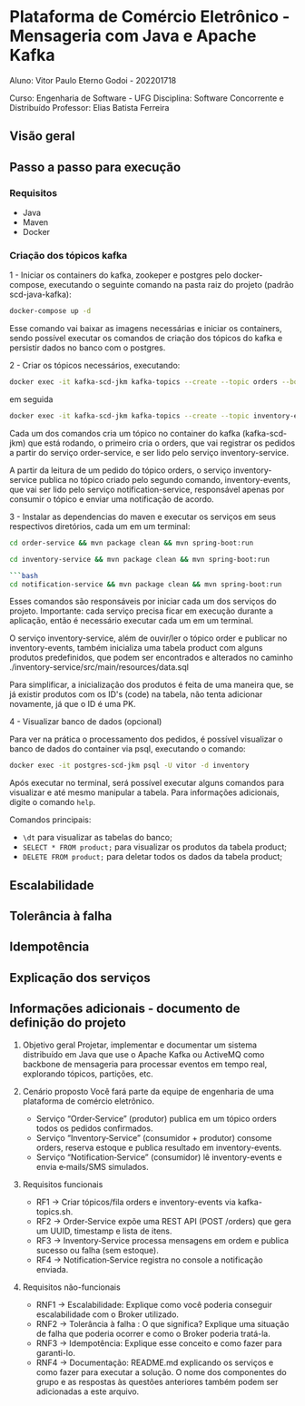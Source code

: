 # Plataforma de Comércio Eletrônico - Mensageria com Java e Apache Kafka
Aluno: Vitor Paulo Eterno Godoi - 202201718

Curso: Engenharia de Software - UFG
Disciplina: Software Concorrente e Distribuído
Professor: Elias Batista Ferreira

## Visão geral

## Passo a passo para execução
### Requisitos
- Java
- Maven
- Docker

### Criação dos tópicos kafka

1 - Iniciar os containers do kafka, zookeper e postgres pelo docker-compose, executando o seguinte comando na pasta raiz do projeto (padrão scd-java-kafka):

```bash
docker-compose up -d
```

Esse comando vai baixar as imagens necessárias e iniciar os containers, sendo possível executar os comandos de criação dos tópicos do
kafka e persistir dados no banco com o postgres.

2 - Criar os tópicos necessários, executando:

```bash
docker exec -it kafka-scd-jkm kafka-topics --create --topic orders --bootstrap-server localhost:9092 --partitions 1 --replication-factor 1
```
em seguida

```bash
docker exec -it kafka-scd-jkm kafka-topics --create --topic inventory-events --bootstrap-server localhost:9092 --partitions 1 --replication-factor 1
```

Cada um dos comandos cria um tópico no container do kafka (kafka-scd-jkm) que está rodando, o primeiro cria o orders, que
vai registrar os pedidos a partir do serviço order-service, e ser lido pelo serviço inventory-service.

A partir da leitura de um pedido do tópico orders, o serviço inventory-service publica no tópico criado pelo segundo comando, inventory-events,
que vai ser lido pelo serviço notification-service, responsável apenas por consumir o tópico e enviar uma notificação de acordo.

3 - Instalar as dependencias do maven e executar os serviços em seus respectivos diretórios, cada um em um terminal:

```bash
cd order-service && mvn package clean && mvn spring-boot:run
```

```bash
cd inventory-service && mvn package clean && mvn spring-boot:run

```bash
cd notification-service && mvn package clean && mvn spring-boot:run
```

Esses comandos são responsáveis por iniciar cada um dos serviços do projeto. Importante: cada serviço precisa ficar
em execução durante a aplicação, então é necessário executar cada um em um terminal.

O serviço inventory-service, além de ouvir/ler o tópico order e publicar no inventory-events, também
inicializa uma tabela product com alguns produtos predefinidos, que podem ser encontrados e alterados
no caminho ./inventory-service/src/main/resources/data.sql

Para simplificar, a inicialização dos produtos é feita de uma maneira que, se já existir produtos com os ID's (code) na tabela,
não tenta adicionar novamente, já que o ID é uma PK.

4 - Visualizar banco de dados (opcional)

Para ver na prática o processamento dos pedidos, é possível visualizar o banco de dados do container
via psql, executando o comando:
```bash
docker exec -it postgres-scd-jkm psql -U vitor -d inventory
```
Após executar no terminal, será possível executar alguns comandos para visualizar e até mesmo manipular a tabela. Para informações adicionais, digite o comando `help`.

Comandos principais:
- `\dt` para visualizar as tabelas do banco;
- `SELECT * FROM product;` para visualizar os produtos da tabela product;
- `DELETE FROM product;` para deletar todos os dados da tabela product;

## Escalabilidade

## Tolerância à falha

## Idempotência

## Explicação dos serviços

## Informações adicionais - documento de definição do projeto
1. Objetivo geral
Projetar, implementar e documentar um sistema distribuído em Java que use o Apache
Kafka ou ActiveMQ como backbone de mensageria para processar eventos em tempo
real, explorando tópicos, partições, etc.

2. Cenário proposto
Você fará parte da equipe de engenharia de uma plataforma de comércio eletrônico.
    - Serviço “Order‑Service” (produtor) publica em um tópico orders todos os
    pedidos confirmados.
    - Serviço “Inventory‑Service” (consumidor + produtor) consome orders, reserva
    estoque e publica resultado em inventory-events.
    - Serviço “Notification‑Service” (consumidor) lê inventory-events e envia
    e‑mails/SMS simulados.

3. Requisitos funcionais
    - RF1 -> Criar tópicos/fila orders e inventory-events via kafka-topics.sh.
    - RF2 -> Order‑Service expõe uma REST API (POST /orders) que gera um UUID, timestamp e lista de itens.
    - RF3 -> Inventory‑Service processa mensagens em ordem e publica sucesso ou falha (sem estoque).
    - RF4 -> Notification‑Service registra no console a notificação enviada.

4. Requisitos não-funcionais
    - RNF1 -> Escalabilidade: Explique como você poderia conseguir escalabilidade com o Broker utilizado.
    - RNF2 -> Tolerância à falha : O que significa? Explique uma situação de falha que poderia ocorrer e como o Broker poderia tratá-la.
    - RNF3 -> Idempotência: Explique esse conceito e como fazer para garanti-lo.
    - RNF4 -> Documentação: README.md explicando os serviços e como fazer para executar a solução. O nome dos componentes do grupo e as respostas às questões
    anteriores também podem ser adicionadas a este arquivo.